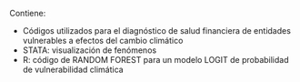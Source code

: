 Contiene:
- Códigos utilizados para el diagnóstico de salud financiera de entidades vulnerables a efectos del cambio climático
- STATA: visualización de fenómenos
- R: código de RANDOM FOREST para un modelo LOGIT de probabilidad de vulnerabilidad climática
